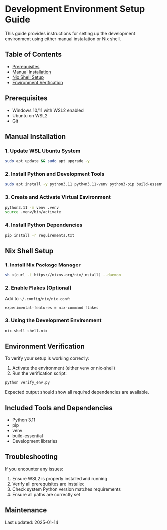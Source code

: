 # Development Environment Setup Guide

This guide provides instructions for setting up the development environment using either manual installation or Nix shell.

## Table of Contents
- [Prerequisites](#prerequisites)
- [Manual Installation](#manual-installation)
- [Nix Shell Setup](#nix-shell-setup)
- [Environment Verification](#environment-verification)

## Prerequisites

- Windows 10/11 with WSL2 enabled
- Ubuntu on WSL2
- Git

## Manual Installation

### 1. Update WSL Ubuntu System
```bash
sudo apt update && sudo apt upgrade -y
```

### 2. Install Python and Development Tools
```bash
sudo apt install -y python3.11 python3.11-venv python3-pip build-essential
```

### 3. Create and Activate Virtual Environment
```bash
python3.11 -m venv .venv
source .venv/bin/activate
```

### 4. Install Python Dependencies
```bash
pip install -r requirements.txt
```

## Nix Shell Setup

### 1. Install Nix Package Manager
```bash
sh <(curl -L https://nixos.org/nix/install) --daemon
```

### 2. Enable Flakes (Optional)
Add to `~/.config/nix/nix.conf`:
```
experimental-features = nix-command flakes
```

### 3. Using the Development Environment
```bash
nix-shell shell.nix
```

## Environment Verification

To verify your setup is working correctly:

1. Activate the environment (either venv or nix-shell)
2. Run the verification script:
```bash
python verify_env.py
```

Expected output should show all required dependencies are available.

## Included Tools and Dependencies

- Python 3.11
- pip
- venv
- build-essential
- Development libraries

## Troubleshooting

If you encounter any issues:

1. Ensure WSL2 is properly installed and running
2. Verify all prerequisites are installed
3. Check system Python version matches requirements
4. Ensure all paths are correctly set

## Maintenance

Last updated: 2025-01-14
